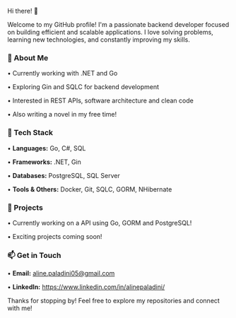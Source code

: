 Hi there! 👋

<p>Welcome to my GitHub profile! I'm a passionate backend developer focused on building efficient and scalable applications. I love solving problems, learning new technologies, and constantly improving my skills.</p>


<h3>🚀 About Me </h3>

• Currently working with .NET and Go

• Exploring Gin and SQLC for backend development

• Interested in REST APIs, software architecture and clean code

• Also writing a novel in my free time!



<h3>🔧 Tech Stack</h3>

• <b>Languages:</b> Go, C#, SQL

• <b>Frameworks:</b> .NET, Gin

• <b>Databases:</b> PostgreSQL, SQL Server

• <b>Tools & Others:</b> Docker, Git, SQLC, GORM, NHibernate


<h3>📌 Projects</h3>

• Currently working on a API using Go, GORM and PostgreSQL!

• Exciting projects coming soon!


<h3>📫 Get in Touch</h3>

• <b>Email:</b> aline.paladini05@gmail.com

• <b>LinkedIn:</b> https://www.linkedin.com/in/alinepaladini/


<p>Thanks for stopping by!  Feel free to explore my repositories and connect with me!</p>
